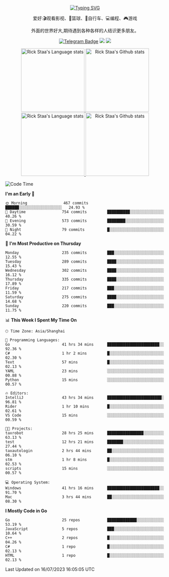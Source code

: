<div align="center"> 

[![Typing SVG](https://readme-typing-svg.herokuapp.com?size=25&duration=2500&color=eeeeee&vCenter=true&width=200&height=40&lines=Hi+there+%F0%9F%91%8B%F0%9F%8F%BB;I'm+DanBai)](https://git.io/typing-svg)

爱好:🎬观看影视、🏀篮球、🚴自行车、💻编程、🎮游戏

外面的世界好大,期待遇到各种各样的人结识更多朋友。

[![Telegram Badge](https://img.shields.io/badge/-Telegram-blue?style=flat&logo=Telegram&logoColor=white)](https://t.me/danbai9420) 
[![](https://img.shields.io/badge/-Blog-brightgreen?style=flat&logo=Blogger&logoColor=white)](https://p00q.cn)
[![](https://img.shields.io/badge/-Email-red?style=flat&logo=Mail.Ru&logoColor=white)](mailto:danbai@88.com)
</div>

<!-- Light Mode -->
<div align="center"> 
<a href="https://github.com/anuraghazra/github-readme-stats#gh-light-mode-only">
<img height=200 src="https://github-readme-stats.vercel.app/api/top-langs/?username=danbai225&layout=compact&langs_count=10&hide_border=1&role=OWNER,COLLABORATOR#gh-light-mode-only" alt="Rick Staa's Language stats" />
</a>
<a href="https://github.com/anuraghazra/github-readme-stats#gh-light-mode-only">
<img height=200 src="https://github-readme-stats.vercel.app/api?username=danbai225&show_icons=true&count_private=true&line_height=28&hide_border=1&include_all_commits=true&card_width=450&role=OWNER,COLLABORATOR&exclude_repo=github-readme-stats#gh-light-mode-only" alt="Rick Staa's Github stats" />
</a>
</div>

<!-- Dark Mode -->
<div align="center"> 
<a href="https://github.com/anuraghazra/github-readme-stats#gh-dark-mode-only">
<img height=200 src="https://github-readme-stats.vercel.app/api/top-langs/?username=danbai225&layout=compact&langs_count=10&hide_border=1&role=OWNER,COLLABORATOR&theme=github_dark#gh-dark-mode-only" alt="Rick Staa's Language stats" />
</a>
<a href="https://github.com/anuraghazra/github-readme-stats#gh-dark-mode-only">
<img height=200 src="https://github-readme-stats.vercel.app/api?username=danbai225&show_icons=true&count_private=true&line_height=28&hide_border=1&include_all_commits=true&card_width=450&role=OWNER,COLLABORATOR&exclude_repo=github-readme-stats&theme=github_dark#gh-dark-mode-only" alt="Rick Staa's Github stats" />
</a>
</div>

<!--START_SECTION:waka-->
![Code Time](http://img.shields.io/badge/Code%20Time-626%20hrs%2034%20mins-blue)

**I'm an Early 🐤** 

```text
🌞 Morning                467 commits         ██████░░░░░░░░░░░░░░░░░░░   24.93 % 
🌆 Daytime                754 commits         ██████████░░░░░░░░░░░░░░░   40.26 % 
🌃 Evening                573 commits         ████████░░░░░░░░░░░░░░░░░   30.59 % 
🌙 Night                  79 commits          █░░░░░░░░░░░░░░░░░░░░░░░░   04.22 % 
```
📅 **I'm Most Productive on Thursday** 

```text
Monday                   235 commits         ███░░░░░░░░░░░░░░░░░░░░░░   12.55 % 
Tuesday                  289 commits         ████░░░░░░░░░░░░░░░░░░░░░   15.43 % 
Wednesday                302 commits         ████░░░░░░░░░░░░░░░░░░░░░   16.12 % 
Thursday                 335 commits         ████░░░░░░░░░░░░░░░░░░░░░   17.89 % 
Friday                   217 commits         ███░░░░░░░░░░░░░░░░░░░░░░   11.59 % 
Saturday                 275 commits         ████░░░░░░░░░░░░░░░░░░░░░   14.68 % 
Sunday                   220 commits         ███░░░░░░░░░░░░░░░░░░░░░░   11.75 % 
```


📊 **This Week I Spent My Time On** 

```text
🕑︎ Time Zone: Asia/Shanghai

💬 Programming Languages: 
Go                       41 hrs 34 mins      ███████████████████████░░   92.36 % 
C#                       1 hr 2 mins         █░░░░░░░░░░░░░░░░░░░░░░░░   02.30 % 
Text                     57 mins             █░░░░░░░░░░░░░░░░░░░░░░░░   02.13 % 
YAML                     23 mins             ░░░░░░░░░░░░░░░░░░░░░░░░░   00.88 % 
Python                   15 mins             ░░░░░░░░░░░░░░░░░░░░░░░░░   00.57 % 

🔥 Editors: 
IntelliJ                 43 hrs 34 mins      ████████████████████████░   96.81 % 
Rider                    1 hr 10 mins        █░░░░░░░░░░░░░░░░░░░░░░░░   02.61 % 
VS Code                  15 mins             ░░░░░░░░░░░░░░░░░░░░░░░░░   00.59 % 

🐱‍💻 Projects: 
taxrobot                 28 hrs 25 mins      ████████████████░░░░░░░░░   63.13 % 
test                     12 hrs 21 mins      ███████░░░░░░░░░░░░░░░░░░   27.44 % 
taxautologin             2 hrs 44 mins       ██░░░░░░░░░░░░░░░░░░░░░░░   06.10 % 
stm                      1 hr 8 mins         █░░░░░░░░░░░░░░░░░░░░░░░░   02.53 % 
scripts                  15 mins             ░░░░░░░░░░░░░░░░░░░░░░░░░   00.57 % 

💻 Operating System: 
Windows                  41 hrs 16 mins      ███████████████████████░░   91.70 % 
Mac                      3 hrs 44 mins       ██░░░░░░░░░░░░░░░░░░░░░░░   08.30 % 
```

**I Mostly Code in Go** 

```text
Go                       25 repos            █████████████░░░░░░░░░░░░   53.19 % 
JavaScript               5 repos             ███░░░░░░░░░░░░░░░░░░░░░░   10.64 % 
C++                      2 repos             █░░░░░░░░░░░░░░░░░░░░░░░░   04.26 % 
C#                       1 repo              █░░░░░░░░░░░░░░░░░░░░░░░░   02.13 % 
HTML                     1 repo              █░░░░░░░░░░░░░░░░░░░░░░░░   02.13 % 
```




 Last Updated on 16/07/2023 16:05:05 UTC
<!--END_SECTION:waka-->

